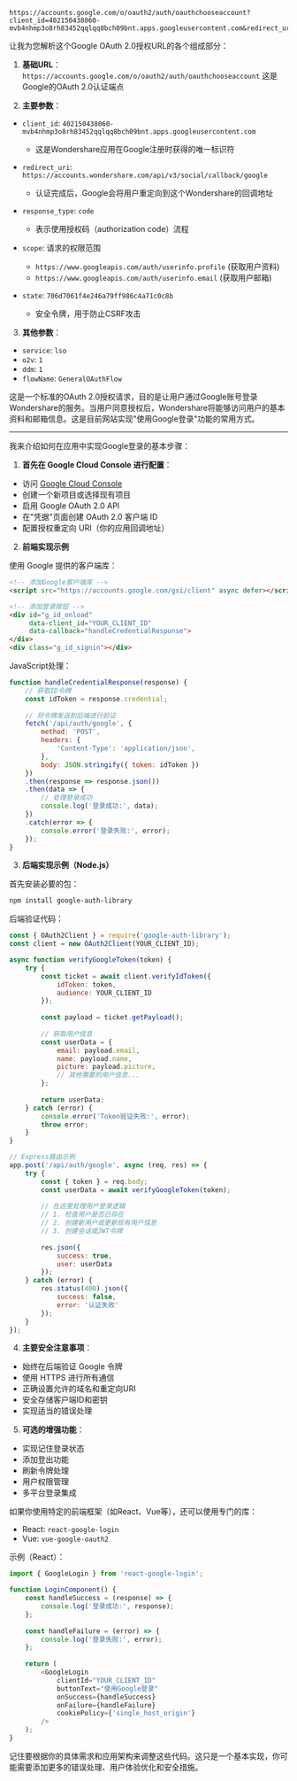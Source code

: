```
https://accounts.google.com/o/oauth2/auth/oauthchooseaccount?client_id=402150438060-mvb4nhmp3o8rh83452qqlqq8bch09bnt.apps.googleusercontent.com&redirect_uri=https%3A%2F%2Faccounts.wondershare.com%2Fapi%2Fv3%2Fsocial%2Fcallback%2Fgoogle&response_type=code&scope=https%3A%2F%2Fwww.googleapis.com%2Fauth%2Fuserinfo.profile%20https%3A%2F%2Fwww.googleapis.com%2Fauth%2Fuserinfo.email&state=706d7061f4e246a79ff986c4a71c0c8b&service=lso&o2v=1&ddm=1&flowName=GeneralOAuthFlow
```

让我为您解析这个Google OAuth 2.0授权URL的各个组成部分：

1. **基础URL**：
`https://accounts.google.com/o/oauth2/auth/oauthchooseaccount`
这是Google的OAuth 2.0认证端点

2. **主要参数**：
- `client_id`: `402150438060-mvb4nhmp3o8rh83452qqlqq8bch09bnt.apps.googleusercontent.com`
  - 这是Wondershare应用在Google注册时获得的唯一标识符

- `redirect_uri`: `https://accounts.wondershare.com/api/v3/social/callback/google`
  - 认证完成后，Google会将用户重定向到这个Wondershare的回调地址

- `response_type`: `code`
  - 表示使用授权码（authorization code）流程

- `scope`: 请求的权限范围
  - `https://www.googleapis.com/auth/userinfo.profile` (获取用户资料)
  - `https://www.googleapis.com/auth/userinfo.email` (获取用户邮箱)

- `state`: `706d7061f4e246a79ff986c4a71c0c8b`
  - 安全令牌，用于防止CSRF攻击

3. **其他参数**：
- `service`: `lso`
- `o2v`: `1`
- `ddm`: `1`
- `flowName`: `GeneralOAuthFlow`

这是一个标准的OAuth 2.0授权请求，目的是让用户通过Google账号登录Wondershare的服务。当用户同意授权后，Wondershare将能够访问用户的基本资料和邮箱信息。这是目前网站实现"使用Google登录"功能的常用方式。

---


我来介绍如何在应用中实现Google登录的基本步骤：

1. **首先在 Google Cloud Console 进行配置**：

- 访问 [Google Cloud Console](https://console.cloud.google.com/)
- 创建一个新项目或选择现有项目
- 启用 Google OAuth 2.0 API
- 在"凭据"页面创建 OAuth 2.0 客户端 ID
- 配置授权重定向 URI（你的应用回调地址）

2. **前端实现示例**

使用 Google 提供的客户端库：

```html
<!-- 添加Google客户端库 -->
<script src="https://accounts.google.com/gsi/client" async defer></script>

<!-- 添加登录按钮 -->
<div id="g_id_onload"
     data-client_id="YOUR_CLIENT_ID"
     data-callback="handleCredentialResponse">
</div>
<div class="g_id_signin"></div>
```

JavaScript处理：

```javascript
function handleCredentialResponse(response) {
    // 获取ID令牌
    const idToken = response.credential;
    
    // 将令牌发送到后端进行验证
    fetch('/api/auth/google', {
        method: 'POST',
        headers: {
            'Content-Type': 'application/json',
        },
        body: JSON.stringify({ token: idToken })
    })
    .then(response => response.json())
    .then(data => {
        // 处理登录成功
        console.log('登录成功:', data);
    })
    .catch(error => {
        console.error('登录失败:', error);
    });
}
```

3. **后端实现示例（Node.js）**

首先安装必要的包：
```bash
npm install google-auth-library
```

后端验证代码：

```javascript
const { OAuth2Client } = require('google-auth-library');
const client = new OAuth2Client(YOUR_CLIENT_ID);

async function verifyGoogleToken(token) {
    try {
        const ticket = await client.verifyIdToken({
            idToken: token,
            audience: YOUR_CLIENT_ID
        });
        
        const payload = ticket.getPayload();
        
        // 获取用户信息
        const userData = {
            email: payload.email,
            name: payload.name,
            picture: payload.picture,
            // 其他需要的用户信息...
        };
        
        return userData;
    } catch (error) {
        console.error('Token验证失败:', error);
        throw error;
    }
}

// Express路由示例
app.post('/api/auth/google', async (req, res) => {
    try {
        const { token } = req.body;
        const userData = await verifyGoogleToken(token);
        
        // 在这里处理用户登录逻辑
        // 1. 检查用户是否已存在
        // 2. 创建新用户或更新现有用户信息
        // 3. 创建会话或JWT令牌
        
        res.json({
            success: true,
            user: userData
        });
    } catch (error) {
        res.status(400).json({
            success: false,
            error: '认证失败'
        });
    }
});
```

4. **主要安全注意事项**：

- 始终在后端验证 Google 令牌
- 使用 HTTPS 进行所有通信
- 正确设置允许的域名和重定向URI
- 安全存储客户端ID和密钥
- 实现适当的错误处理

5. **可选的增强功能**：

- 实现记住登录状态
- 添加登出功能
- 刷新令牌处理
- 用户权限管理
- 多平台登录集成

如果你使用特定的前端框架（如React、Vue等），还可以使用专门的库：

- React: `react-google-login`
- Vue: `vue-google-oauth2`

示例（React）：

```javascript
import { GoogleLogin } from 'react-google-login';

function LoginComponent() {
    const handleSuccess = (response) => {
        console.log('登录成功:', response);
    };
    
    const handleFailure = (error) => {
        console.log('登录失败:', error);
    };
    
    return (
        <GoogleLogin
            clientId="YOUR_CLIENT_ID"
            buttonText="使用Google登录"
            onSuccess={handleSuccess}
            onFailure={handleFailure}
            cookiePolicy={'single_host_origin'}
        />
    );
}
```

记住要根据你的具体需求和应用架构来调整这些代码。这只是一个基本实现，你可能需要添加更多的错误处理、用户体验优化和安全措施。